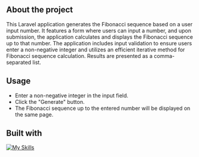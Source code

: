 
## About the project

This Laravel application generates the Fibonacci sequence based on a user input number. It features a form where users can input a number, and upon submission, the application calculates and displays the Fibonacci sequence up to that number. The application includes input validation to ensure users enter a non-negative integer and utilizes an efficient iterative method for Fibonacci sequence calculation. Results are presented as a comma-separated list.


## Usage
- Enter a non-negative integer in the input field.
- Click the "Generate" button.
- The Fibonacci sequence up to the entered number will be displayed on the same page.

## Built with
[![My Skills](https://skillicons.dev/icons?i=laravel,php)](https://skillicons.dev)

